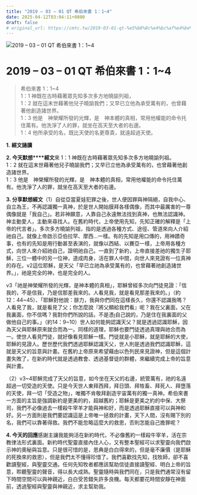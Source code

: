 ```yaml
---
title: "2019 – 03 – 01 QT 希伯來書 1：1~4"
date: 2025-04-12T03:04:11+0800
draft: false
# original_url: https://cmtc.tw/2019-03-01-qt-%e5%b8%8c%e4%bc%af%e4%be%86%e6%9b%b8-1%ef%bc%9a14
---
```


![2019 – 03 – 01 QT 希伯來書 1：1\~4](/images/qt.jpg   "2019 – 03 – 01 QT 希伯來書 1：1\~4")

# 2019 – 03 – 01 QT 希伯來書 1：1\~4

> 希伯來書 1：1\~4  
> 1：1 神既在古時藉著眾先知多次多方地曉諭列祖，  
> 1：2 就在這末世藉著他兒子曉諭我們；又早已立他為承受萬有的，也曾藉著他創造諸世界。  
> 1：3 他是　神榮耀所發的光輝，是　神本體的真相，常用他權能的命令托住萬有。他洗淨了人的罪，就坐在高天至大者的右邊。  
> 1：4 他所承受的名，既比天使的名更尊貴，就遠超過天使。

**1.** **經文誦讀**

**2. 今天默想****經文**來 1：1 神既在古時藉著眾先知多次多方地曉諭列祖。  
1：2 就在這末世藉著他兒子曉諭我們；又早已立他為承受萬有的，也曾藉著他創造諸世界。  
1：3 他是　神榮耀所發的光輝，是　神本體的真相，常用他權能的命令托住萬有。他洗淨了人的罪，就坐在高天至大者的右邊。

**3. 分享默想經文**（1）自從亞當夏娃犯罪之後，世人便因罪與神隔絕，自我中心、自立為王，不再認識獨一真神，於是世人開始膜拜各樣偶像，而其中最厲害的一尊偶像就是「我自己」。若非神願意，人靠自己永遠無法找到真神，也無法認識神。神主動愛人，主動來尋找人。在舊約時代，上帝使用先知，先知正確的解釋是「上帝的代言者」。多次多方曉諭列祖，指的是透過各種方式、途徑、管道來向人介紹祂自己。就像上帝啟示亞伯拉罕、摩西…一樣。有的先知是用口傳的，用神蹟奇事，也有的先知是用行動甚至表演的，就像以西結、以賽亞一樣，上帝用各種方式，向世人來介紹祂自己，證明祂自己。一直到了新約，上帝直接差祂的獨生子耶穌，三位一體中的另一位神，道成肉身，活在罪人中間，向世人來見證有一位真神的存在。v2這位耶穌，是天父「早已立祂為承受萬有的，也曾藉著祂創造諸世界。」，祂是完全的神，也是完全的人。

v3「祂是神榮耀所發的光輝，是神本體的真相」，耶穌曾經多次向門徒見證：「信我的，不是信我，乃是信那差我來的。人看見我，就是看見那差我來的。」（約12：44\~45）、「耶穌對他說：腓力，我與你們同在這樣長久，你還不認識我嗎？人看見了我，就是看見了父；你怎麼說『將父顯給我們看』呢？我在父裏面，父在我裏面，你不信嗎？我對你們所說的話，不是憑自己說的，乃是住在我裏面的父做他自己的事。」（約14：9\~10）世人如何能夠認識天父？就是透過認識耶穌，因為天父與耶穌原來就合而為一。同樣的道理，耶穌也要門徒透過真理與祂合而為一。使世人看見門徒，就好像看見耶穌一樣。門徒就是小耶穌，就是耶穌的大使，耶穌的見證人。歷世歷代我們透過耶穌認識天父，世人則是透過我們認識耶穌，這就是天父的旨意與計畫。在舊約上帝原來希望藉由以色列民來見證神，但是這個計畫失敗了，在新約時代就是透過教會、透過基督徒的群體，來繼續完成上帝的旨意與計畫。

（2）v3\~4耶穌完成了天父的旨意，如今坐在天父的右邊，統管萬有，祂的名遠超過一切受造的天使。只是今天世人東拜西拜，拜日頭、拜牲畜、拜死人、拜墮落的天使，拜一切「受造之物」，唯獨不肯敬拜創造宇宙萬有的獨一真神。希伯來書一方面的主旨是強調新約是更美的約，超越舊約；耶穌是更美之約的中保、大祭司，我們不必像過去一樣殺牛宰羊才能與神和好，而是透過耶穌直接可以與神和好。另一方面則是我們要認識這是上帝唯一拯救的計畫，天下人間，沒有賜下別的名，我們可以靠著得救。我們不能忽略這麼大的救恩，否則怎能自己擔罪呢？

**4. 今天的回應**感謝主讓我能夠活在新約時代，不必像舊約一樣殺牛宰羊，活在宗教律法形式裏面。新約時代聖靈直接內住人心，又有整本聖經可以求聖靈向我們啟示神的奧秘與旨意。只是很可惜的是，恩典是白白得來的，但是毫不廉價（是耶穌的死換來的救恩），但是我們太不懂得珍惜了。我們喜歡找先知，找牧師，卻不喜歡讀聖經，與聖靈交通。任何先知牧者都應該幫助信徒直接讀聖經、明白上帝的旨意，聆聽聖靈的聲音，得以長大成熟。聖靈隨時與我們同在，只是我們通常沒有留下時間空間可以與神親近，白白受苦錯失許多良機。每天都要花時間安靜在神面前，透過聖經與聖靈與神親近，求主幫助我。